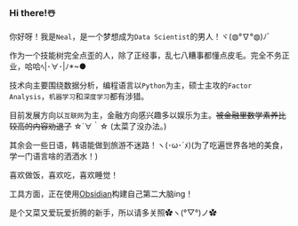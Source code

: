 ### Hi there!☃️

<!--
**Neal0408/Neal0408** is a ✨ _special_ ✨ repository because its `README.md` (this file) appears on your GitHub profile.

Here are some ideas to get you started:

- 🔭 I’m currently working on ...
- 🌱 I’m currently learning ...
- 👯 I’m looking to collaborate on ...
- 🤔 I’m looking for help with ...
- 💬 Ask me about ...
- 📫 How to reach me: ...
- 😄 Pronouns: ...
- ⚡ Fun fact: ...
-->
你好呀！我是`Neal`，是一个梦想成为`Data Scientist`的男人！ヾ(◍°∇°◍)ﾉﾞ

作为一个技能树完全点歪的人，除了正经事，乱七八糟事都懂点皮毛。完全不务正业，哈哈ﾍ|･∀･|ﾉ*~●

技术向主要围绕数据分析，编程语言以`Python`为主，硕士主攻的`Factor Analysis`，`机器学习`和`深度学习`都有涉猎。

目前发展方向以`互联网`为主，金融方向感兴趣多以娱乐为主。~~被金融里数学素养比较高的内容劝退了~~ ☆´∀｀☆ (太菜了没办法。)

其余会一些日语，韩语能做到旅游不迷路！ヽ(･ω･´ﾒ)(为了吃遍世界各地的美食，学一门语言啥的洒洒水！)

喜欢做饭，喜欢吃，喜欢睡觉！

工具方面，正在使用[Obsidian](https://obsidian.md/)构建自己第二大脑ing！

是个又菜又爱玩爱折腾的新手，所以请多关照✿ヽ(°▽°)ノ✿

